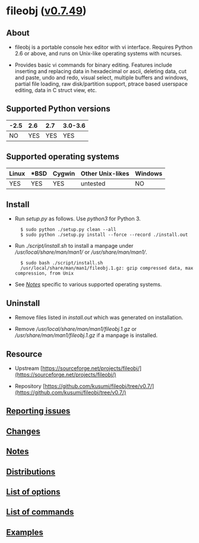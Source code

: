 fileobj ([v0.7.49](https://github.com/kusumi/fileobj/releases/tag/v0.7.49))
=======

## About

+ fileobj is a portable console hex editor with vi interface. Requires Python 2.6 or above, and runs on Unix-like operating systems with ncurses.

+ Provides basic vi commands for binary editing. Features include inserting and replacing data in hexadecimal or ascii, deleting data, cut and paste, undo and redo, visual select, multiple buffers and windows, partial file loading, raw disk/partition support, ptrace based userspace editing, data in C struct view, etc.

## Supported Python versions

|-2.5|2.6|2.7|3.0-3.6|
|:---|:--|:--|:------|
|NO  |YES|YES|YES    |

## Supported operating systems

|Linux|\*BSD|Cygwin|Other Unix-likes|Windows|
|:----|:----|:-----|:---------------|:------|
|YES  |YES  |YES   |untested        |NO     |

## Install

+ Run *setup.py* as follows. Use *python3* for Python 3.

        $ sudo python ./setup.py clean --all
        $ sudo python ./setup.py install --force --record ./install.out

+ Run *./script/install.sh* to install a manpage under */usr/local/share/man/man1/* or */usr/share/man/man1/*.

        $ sudo bash ./script/install.sh
        /usr/local/share/man/man1/fileobj.1.gz: gzip compressed data, max compression, from Unix

+ See *[Notes](https://github.com/kusumi/fileobj/blob/v0.7/script/README.notes.md)* specific to various supported operating systems.

## Uninstall

+ Remove files listed in *install.out* which was generated on installation.

+ Remove */usr/local/share/man/man1/fileobj.1.gz* or */usr/share/man/man1/fileobj.1.gz* if a manpage is installed.

## Resource

+ Upstream [https://sourceforge.net/projects/fileobj/](https://sourceforge.net/projects/fileobj/)

+ Repository [https://github.com/kusumi/fileobj/tree/v0.7/](https://github.com/kusumi/fileobj/tree/v0.7/)

## [Reporting issues](https://github.com/kusumi/fileobj/issues)

## [Changes](https://github.com/kusumi/fileobj/blob/v0.7/script/README.changes.md)

## [Notes](https://github.com/kusumi/fileobj/blob/v0.7/script/README.notes.md)

## [Distributions](https://github.com/kusumi/fileobj/blob/v0.7/script/README.distributions.md)

## [List of options](https://github.com/kusumi/fileobj/blob/v0.7/script/README.list_of_options.md)

## [List of commands](https://github.com/kusumi/fileobj/blob/v0.7/script/README.list_of_commands.md)

## [Examples](https://github.com/kusumi/fileobj/blob/v0.7/script/README.examples.md)
